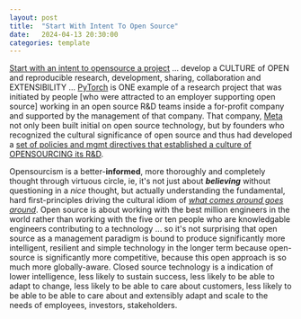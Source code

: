 ```yaml
---
layout: post
title:  "Start With Intent To Open Source"
date:   2024-04-13 20:30:00
categories: template
---
```


[Start with an intent to opensource a project](https://register.nvidia.com/flow/nvidia/gtcs24/attendeeportaldigital/page/sessioncatalog/session/1695673049743001rLIc) ... develop a CULTURE of OPEN and reproducible research, development, sharing, collaboration and EXTENSIBILITY ... [PyTorch](https://github.com/pytorch) is ONE example of a research project that was initiated by people [who were attracted to an employer supporting open source] working in an open source R&D teams inside a for-profit company and supported by the management of that company. That company, [Meta](https://en.wikipedia.org/wiki/Meta_AI) not only been built initial on open source technology, but by founders who recognized the cultural significance of open source and thus had developed a [set of policies and mgmt directives that established a culture of OPENSOURCING its R&D](https://en.wikipedia.org/wiki/Open_Neural_Network_Exchange).

Opensourcism is a better-**informed**, more thoroughly and completely thought through virtuous circle, ie, it's not just about ***believing*** without questioning in a *nice* thought, but actually understanding the fundamental, hard first-principles driving the cultural idiom of [*what comes around goes around*](https://idioms.thefreedictionary.com/what+goes+around+comes+around).  Open source is about working with the best million engineers in the world rather than working with the five or ten people who are knowledgable engineers contributing to a technology ... so it's not surprising that open source as a management paradigm is bound to produce significantly more intelligent, resilient and simple technology in the longer term because open-source is significantly more competitive, because this open approach is so much more globally-aware. Closed source technology is a indication of lower intelligence, less likely to sustain success, less likely to be able to adapt to change, less likely to be able to care about customers, less likely to be able to be able to care about and extensibly adapt and scale to the needs of employees, investors, stakeholders.